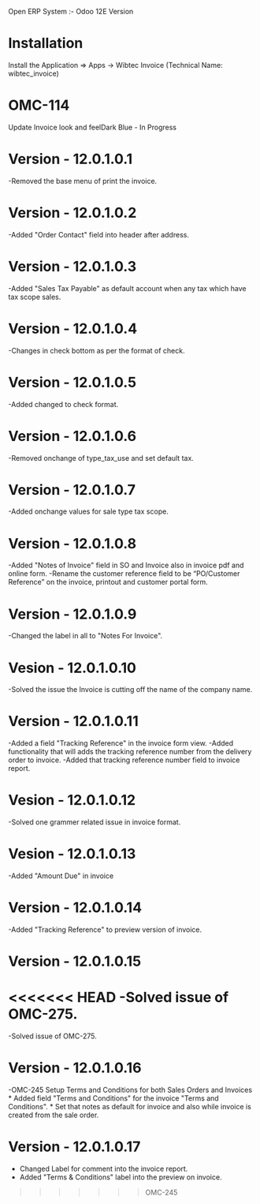Open ERP System :- Odoo 12E Version 

Installation 
============
Install the Application => Apps -> Wibtec Invoice (Technical Name: wibtec_invoice)

OMC-114 
====================
Update Invoice look and feelDark Blue - In Progress

Version - 12.0.1.0.1
=========================
-Removed the base menu of print the invoice.

Version - 12.0.1.0.2
=====================
-Added "Order Contact" field into header after address.

Version - 12.0.1.0.3
=====================
-Added "Sales Tax Payable" as default account when any tax which have tax scope sales.

Version - 12.0.1.0.4
========================
-Changes in check bottom as per the format of check.

Version - 12.0.1.0.5
=======================
-Added changed to check format.

Version - 12.0.1.0.6
=====================
-Removed onchange of type_tax_use and set default tax.

Version - 12.0.1.0.7
=====================
-Added onchange values for sale type tax scope.

Version - 12.0.1.0.8
=====================
-Added "Notes of Invoice" field in SO and Invoice also in invoice pdf and online form.
-Rename the customer reference field to be “PO/Customer Reference” on the invoice, printout and customer portal form.

Version - 12.0.1.0.9
=====================
-Changed the label in all to "Notes For Invoice".

Vesion - 12.0.1.0.10
=====================
-Solved the issue the Invoice is cutting off the name of the company name.

Version - 12.0.1.0.11
======================
-Added a field "Tracking Reference" in the invoice form view.
-Added functionality that will adds the tracking reference number from the delivery order to invoice.
-Added that tracking reference number field to invoice report.

Vesion - 12.0.1.0.12
=====================
-Solved one grammer related issue in invoice format.

Vesion - 12.0.1.0.13
=====================
-Added "Amount Due" in invoice

Version - 12.0.1.0.14
======================
-Added "Tracking Reference" to preview version of invoice.

Version - 12.0.1.0.15
======================
<<<<<<< HEAD
-Solved issue of OMC-275.
=======
-Solved issue of OMC-275.

Version - 12.0.1.0.16
======================
-OMC-245 Setup Terms and Conditions for both Sales Orders and Invoices
	* Added field "Terms and Conditions" for the invoice "Terms and Conditions".
	* Set that notes as default for invoice and also while invoice is created from the sale order.

Version - 12.0.1.0.17
======================
- Changed Label for comment into the invoice report.
- Added "Terms & Conditions" label into the preview on invoice.
>>>>>>> OMC-245
